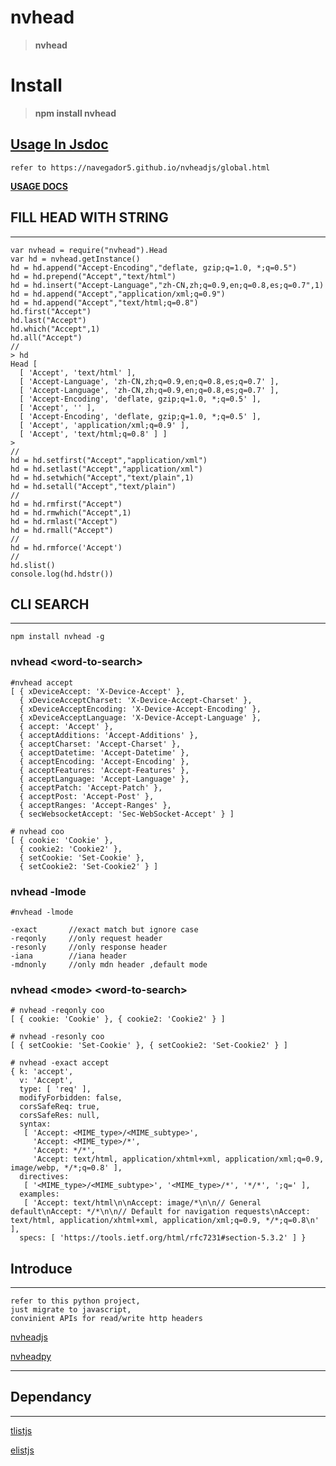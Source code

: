 # nvhead
>__nvhead__

# Install

>__npm install nvhead__


## [Usage In Jsdoc](https://navegador5.github.io/nvheadjs/global.html#)

    refer to https://navegador5.github.io/nvheadjs/global.html

**[USAGE DOCS](https://navegador5.github.io/nvheadjs/global.html#)**


## FILL HEAD WITH STRING
------------------------

    var nvhead = require("nvhead").Head
    var hd = nvhead.getInstance()
    hd = hd.append("Accept-Encoding","deflate, gzip;q=1.0, *;q=0.5")
    hd = hd.prepend("Accept","text/html")
    hd = hd.insert("Accept-Language","zh-CN,zh;q=0.9,en;q=0.8,es;q=0.7",1)
    hd = hd.append("Accept","application/xml;q=0.9")
    hd = hd.append("Accept","text/html;q=0.8")
    hd.first("Accept")
    hd.last("Accept")
    hd.which("Accept",1)
    hd.all("Accept")
    //
    > hd
    Head [
      [ 'Accept', 'text/html' ],
      [ 'Accept-Language', 'zh-CN,zh;q=0.9,en;q=0.8,es;q=0.7' ],
      [ 'Accept-Language', 'zh-CN,zh;q=0.9,en;q=0.8,es;q=0.7' ],
      [ 'Accept-Encoding', 'deflate, gzip;q=1.0, *;q=0.5' ],
      [ 'Accept', '' ],
      [ 'Accept-Encoding', 'deflate, gzip;q=1.0, *;q=0.5' ],
      [ 'Accept', 'application/xml;q=0.9' ],
      [ 'Accept', 'text/html;q=0.8' ] ]
    >
    //
    hd = hd.setfirst("Accept","application/xml")
    hd = hd.setlast("Accept","application/xml")
    hd = hd.setwhich("Accept","text/plain",1)
    hd = hd.setall("Accept","text/plain")
    //
    hd = hd.rmfirst("Accept")
    hd = hd.rmwhich("Accept",1)
    hd = hd.rmlast("Accept")
    hd = hd.rmall("Accept")
    //
    hd = hd.rmforce('Accept')
    //
    hd.slist()
    console.log(hd.hdstr())



## CLI SEARCH
-------------

    npm install nvhead -g

### nvhead \<word-to-search\>

    #nvhead accept
    [ { xDeviceAccept: 'X-Device-Accept' },
      { xDeviceAcceptCharset: 'X-Device-Accept-Charset' },
      { xDeviceAcceptEncoding: 'X-Device-Accept-Encoding' },
      { xDeviceAcceptLanguage: 'X-Device-Accept-Language' },
      { accept: 'Accept' },
      { acceptAdditions: 'Accept-Additions' },
      { acceptCharset: 'Accept-Charset' },
      { acceptDatetime: 'Accept-Datetime' },
      { acceptEncoding: 'Accept-Encoding' },
      { acceptFeatures: 'Accept-Features' },
      { acceptLanguage: 'Accept-Language' },
      { acceptPatch: 'Accept-Patch' },
      { acceptPost: 'Accept-Post' },
      { acceptRanges: 'Accept-Ranges' },
      { secWebsocketAccept: 'Sec-WebSocket-Accept' } ]

    # nvhead coo
    [ { cookie: 'Cookie' },
      { cookie2: 'Cookie2' },
      { setCookie: 'Set-Cookie' },
      { setCookie2: 'Set-Cookie2' } ]


### nvhead -lmode
    
    #nvhead -lmode
   
    -exact       //exact match but ignore case
    -reqonly     //only request header
    -resonly     //only response header
    -iana        //iana header
    -mdnonly     //only mdn header ,default mode


### nvhead \<mode\> \<word-to-search\>

    # nvhead -reqonly coo
    [ { cookie: 'Cookie' }, { cookie2: 'Cookie2' } ]

    # nvhead -resonly coo
    [ { setCookie: 'Set-Cookie' }, { setCookie2: 'Set-Cookie2' } ]

    # nvhead -exact accept
    { k: 'accept',
      v: 'Accept',
      type: [ 'req' ],
      modifyForbidden: false,
      corsSafeReq: true,
      corsSafeRes: null,
      syntax:
       [ 'Accept: <MIME_type>/<MIME_subtype>',
         'Accept: <MIME_type>/*',
         'Accept: */*',
         'Accept: text/html, application/xhtml+xml, application/xml;q=0.9, image/webp, */*;q=0.8' ],
      directives:
       [ '<MIME_type>/<MIME_subtype>', '<MIME_type>/*', '*/*', ';q=' ],
      examples:
       [ 'Accept: text/html\n\nAccept: image/*\n\n// General default\nAccept: */*\n\n// Default for navigation requests\nAccept: text/html, application/xhtml+xml, application/xml;q=0.9, */*;q=0.8\n' ],
      specs: [ 'https://tools.ietf.org/html/rfc7231#section-5.3.2' ] }


## Introduce
-------------
  
    refer to this python project,
    just migrate to javascript,
    convinient APIs for read/write http headers 

[nvheadjs](https://github.com/navegador5/nvheadjs)

[nvheadpy](https://github.com/ihgazni2/nvhead)

----------------------------------------------



## Dependancy
-------------

[tlistjs](https://github.com/navegador5/tlistjs)

[elistjs](https://github.com/ihgazni2/elistjs)
